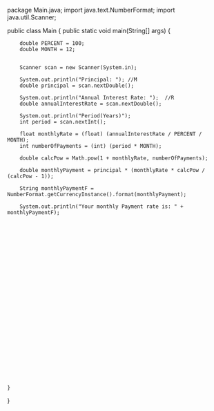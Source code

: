 package Main.java;
import java.text.NumberFormat;
import java.util.Scanner;

public class Main {
	public static void main(String[] args) {
		
		double PERCENT = 100;
		double MONTH = 12;
	
		
		Scanner scan = new Scanner(System.in);
		
		System.out.println("Principal: "); //M
		double principal = scan.nextDouble();
		
		System.out.println("Annual Interest Rate: ");  //R
		double annualInterestRate = scan.nextDouble();
		
		System.out.println("Period(Years)");
		int period = scan.nextInt();
		
		float monthlyRate = (float) (annualInterestRate / PERCENT / MONTH);
		int numberOfPayments = (int) (period * MONTH);
		
		double calcPow = Math.pow(1 + monthlyRate, numberOfPayments);
		
		double monthlyPayment = principal * (monthlyRate * calcPow / (calcPow - 1));
		
		String monthlyPaymentF = NumberFormat.getCurrencyInstance().format(monthlyPayment);
		
		System.out.println("Your monthly Payment rate is: " + monthlyPaymentF);

		
		
		
		
		
		
		
		

		
			
		
		
		

		
		




		
		
		
		
		
		
	}

}
